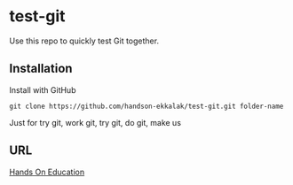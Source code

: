 # test-git
Use this repo to quickly test Git together.

## Installation

Install with GitHub

`git clone https://github.com/handson-ekkalak/test-git.git folder-name`

Just for try git, work git, try git, do git, make us

## URL
[Hands On Education](https://www.hands-on.co.th)
